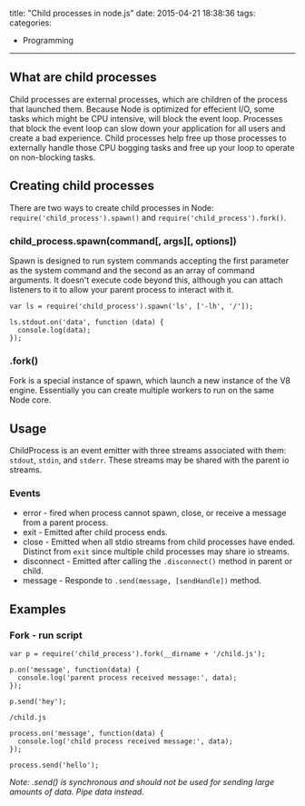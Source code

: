 title: "Child processes in node.js"
date: 2015-04-21 18:38:36
tags:
categories:
  - Programming
---

## What are child processes

Child processes are external processes, which are children of the process that launched them. Because Node is optimized for effecient I/O, some tasks which might be CPU intensive, will block the event loop. Processes that block the event loop can slow down your application for all users and create a bad experience. Child processes help free up those processes to externally handle those CPU bogging tasks and free up your loop to operate on non-blocking tasks.

## Creating child processes

There are two ways to create child processes in Node: `require('child_process').spawn()` and `require('child_process').fork()`.

### child_process.spawn(command[, args][, options])

Spawn is designed to run system commands accepting the first parameter as the system command and the second as an array of command arguments. It doesn't execute code beyond this, although you can attach listeners to it to allow your parent process to interact with it.

	var ls = require('child_process').spawn('ls', ['-lh', '/']);

	ls.stdout.on('data', function (data) {
	  console.log(data);
	});

### .fork()

Fork is a special instance of spawn, which launch a new instance of the V8 engine. Essentially you can create multiple workers to run on the same Node core.

## Usage

ChildProcess is an event emitter with three streams associated with them: `stdout`, `stdin`, and `stderr`. These streams may be shared with the parent io streams.

### Events
*	error - fired when process cannot spawn, close, or receive a message from a parent process.
*	exit - Emitted after child process ends.
*	close - Emitted when all stdio streams from child processes have ended. Distinct from `exit` since multiple child processes may share io streams.
*	disconnect - Emitted after calling the `.disconnect()` method in parent or child.
*	message - Responde to `.send(message, [sendHandle])` method.

## Examples

### Fork - run script

	var p = require('child_process').fork(__dirname + '/child.js');

	p.on('message', function(data) {
	  console.log('parent process received message:', data);
	});

	p.send('hey');

`/child.js`

    process.on('message', function(data) {
	  console.log('child process received message:', data);
	});

	process.send('hello');

*Note: .send() is synchronous and should not be used for sending large amounts of data. Pipe data instead.*